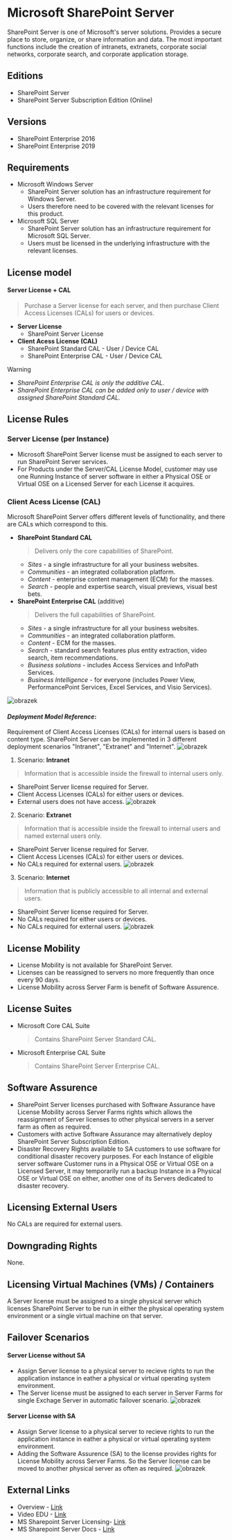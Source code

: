 # Microsoft SharePoint Server
SharePoint Server is one of Microsoft's server solutions. Provides a secure place to store, organize, or share information and data. The most important functions include the creation of intranets, extranets, corporate social networks, corporate search, and corporate application storage.

## Editions
- SharePoint Server
- SharePoint Server Subscription Edition (Online)

## Versions
- SharePoint Enterprise 2016
- SharePoint Enterprise 2019

## Requirements
- Microsoft Windows Server
  - SharePoint Server solution has an infrastructure requirement for Windows Server.
  - Users therefore need to be covered with the relevant licenses for this product.
- Microsoft SQL Server
  - SharePoint Server solution has an infrastructure requirement for Microsoft SQL Server.
  - Users must be licensed in the underlying infrastructure with the relevant licenses.


## License model
#### **Server License + CAL**
> Purchase a Server license for each server, and then purchase Client Access Licenses (CALs) for users or devices.
- **Server License**
  - SharePoint Server License
- **Client Acess License (CAL)**
  - SharePoint Standard CAL - User / Device CAL
  - SharePoint Enterprise CAL - User / Device CAL
 
> [!WARNING]
> - *SharePoint Enterprise CAL is only the additive CAL.*
> - *SharePoint Enterprise CAL can be added only to user / device with assigned SharePoint Standard CAL.*

## License Rules
### **Server License** (per Instance)
- Microsoft SharePoint Server license must be assigned to each server to run SharePoint Server services.
- For Products under the Server/CAL License Model, customer may use one Running Instance of server software in either a Physical OSE or Virtual OSE on a Licensed Server for each License it acquires.

### **Client Acess License (CAL)**
Microsoft SharePoint Server offers different levels of functionality, and there are CALs which correspond to this.
- **SharePoint Standard CAL**
  > Delivers only the core capabilities of SharePoint.
  - *Sites* - a single infrastructure for all your business websites.
  - *Communities* - an integrated collaboration platform.
  - *Content* - enterprise content management (ECM) for the masses.
  - *Search* - people and expertise search, visual previews, visual best bets.
- **SharePoint Enterprise  CAL** (additive)
  >  Delivers the full capabilities of SharePoint.
  - *Sites* - a single infrastructure for all your business websites.
  - *Communities* - an integrated collaboration platform.
  - *Content* - ECM for the masses.
  - *Search* - standard search features plus entity extraction, video search, item recommendations.
  - *Business solutions* - includes Access Services and InfoPath Services.
  - *Business Intelligence* - for everyone (includes Power View, PerformancePoint Services, Excel Services, and Visio Services).

![obrazek](https://github.com/JiriSlof/KnowledgeBase/assets/168433423/2a66945f-305b-4dc1-9134-f41afe46c6c9)

#### *Deployment Model Reference*:
Requirement of Client Access Licenses (CALs) for internal users is based on content type.
SharePoint Server can be implemented in 3 different deployment scenarios "Intranet", "Extranet" and "Internet".
![obrazek](https://github.com/JiriSlof/KnowledgeBase/assets/168433423/a727843b-776b-4d62-8cff-21b1c04abb95)

1. Scenario: **Intranet**
  > Information that is accessible inside the firewall to internal users only.
  - SharePoint Server license required for Server.
  - Client Access Licenses (CALs) for either users or devices.
  - External users does not have access.
![obrazek](https://github.com/JiriSlof/KnowledgeBase/assets/168433423/02763c26-88f5-4ea9-acd6-7aad7bca5077)

2. Scenario: **Extranet**
  > Information that is accessible inside the firewall to internal users and named external users only.
  - SharePoint Server license required for Server.
  - Client Access Licenses (CALs) for either users or devices.
  - No CALs required for external users.
![obrazek](https://github.com/JiriSlof/KnowledgeBase/assets/168433423/533730f2-eec9-4a24-9a91-32c10fd60e65)

3. Scenario: **Internet**
  > Information that is publicly accessible to all internal and external users.
  - SharePoint Server license required for Server.
  - No CALs required for either users or devices.
  - No CALs required for external users.
![obrazek](https://github.com/JiriSlof/KnowledgeBase/assets/168433423/b36ece15-3ac4-46ee-9a6c-6ced4098cae8)


## License Mobility
- License Mobility is not available for SharePoint Server.
- Licenses can be reassigned to servers no more frequently than once every 90 days.
- License Mobility across Server Farm is benefit of Software Assurence.

## License Suites
- Microsoft Core CAL Suite
  > Contains SharePoint Server Standard CAL.
- Microsoft Enterprise CAL Suite
  > Contains SharePoint Server Enterprise CAL.

## Software Assurence
- SharePoint Server licenses purchased with Software Assurance have License Mobility across Server Farms rights which allows the reassignment of Server licenses to other physical servers in a server farm as often as required.
- Customers with active Software Assurance may alternatively deploy SharePoint Server Subscription Edition.
- Disaster Recovery Rights available to SA customers to use software for conditional disaster recovery purposes. For each Instance of eligible server software Customer runs in a Physical OSE or Virtual OSE on a Licensed Server, it may temporarily run a backup Instance in a Physical OSE or Virtual OSE on either, another one of its Servers dedicated to disaster recovery.

## Licensing External Users
No CALs are required for external users.

## Downgrading Rights
None.

## Licensing Virtual Machines (VMs) / Containers
A Server license must be assigned to a single physical server which licenses SharePoint Server to be run in either the physical operating system environment or a single virtual machine on that server.

## Failover Scenarios
####  Server License without SA
- Assign Server license to a physical server to recieve rights to run the application instance in eather a physical or virtual operating system environment.
- The Server license must be assigned to each server in Server Farms for single Exchage Server in automatic failover scenario.
![obrazek](https://github.com/JiriSlof/KnowledgeBase/assets/168433423/ef2c0e21-dead-463f-917a-b4c9775c0dac)

####  Server License with SA
- Assign Server license to a physical server to recieve rights to run the application instance in eather a physical or virtual operating system environment.
- Adding the Software Assurence (SA) to the license provides rights for License Mobility across Server Farms. So the Server license can be moved to another physical server as often as required.
![obrazek](https://github.com/JiriSlof/KnowledgeBase/assets/168433423/b546f4d4-b7c9-4b95-a73d-229a0df8a4fc)


## External Links
- Overview - [Link](https://getlicensingready.com/HandoutStore/SharePoint%20Server%202019%20v22.40.pdf)
- Video EDU - [Link](https://youtu.be/z9oeP8VHap4?si=JeLuv1IGVpeerItv)
- MS Sharepoint Server Licensing- [Link](https://download.microsoft.com/download/3/D/4/3D42BDC2-6725-4B29-B75A-A5B04179958B/Licensing_Microsoft_SharePoint_Server.pdf)
- MS Sharepoint Server Docs - [Link](https://learn.microsoft.com/en-us/sharepoint/sharepoint-server)
